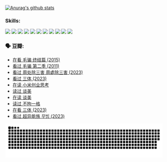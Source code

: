
[![Anurag's github stats](https://github-readme-stats.vercel.app/api?username=w940853815)](https://github.com/anuraghazra/github-readme-stats)

### Skills:

<code><img height="32" src="https://cdn.jsdelivr.net/npm/simple-icons@v5/icons/python.svg"></code>
<code><img height="32" src="https://cdn.jsdelivr.net/npm/simple-icons@v5/icons/javascript.svg"></code>
<code><img height="32" src="https://cdn.jsdelivr.net/npm/simple-icons@v5/icons/django.svg"></code>
<code><img height="32" src="https://cdn.jsdelivr.net/npm/simple-icons@v5/icons/flask.svg"></code>
<code><img height="32" src="https://cdn.jsdelivr.net/npm/simple-icons@v5/icons/vuetify.svg"></code>
<code><img height="32" src="https://cdn.jsdelivr.net/npm/simple-icons@v5/icons/git.svg"></code>
<code><img height="32" src="https://cdn.jsdelivr.net/npm/simple-icons@v5/icons/docker.svg"></code>
<code><img height="32" src="https://cdn.jsdelivr.net/npm/simple-icons@v5/icons/postgresql.svg"></code>
<code><img height="32" src="https://cdn.jsdelivr.net/npm/simple-icons@v5/icons/elasticsearch.svg"></code>
<code><img height="32" src="https://cdn.jsdelivr.net/npm/simple-icons@v5/icons/macos.svg"></code>
<code><img height="32" src="https://cdn.jsdelivr.net/npm/simple-icons@v5/icons/linux.svg"></code>

### 🗣 豆瓣:

<!-- DOUBAN-ACTIVITIES:START -->
- [在看 毛骗 终结篇‎ (2015)](https://www.douban.com/people/136069238/status/4581971924/?_i=13488297)
- [看过 毛骗 第二季‎ (2011)](https://www.douban.com/people/136069238/status/4581971810/?_i=13488297)
- [看过 周处除三害 周處除三害‎ (2023)](https://www.douban.com/people/136069238/status/4575646701/?_i=13488297)
- [看过 三体‎ (2023)](https://www.douban.com/people/136069238/status/4574263039/?_i=13488297)
- [在读 小米创业思考](https://www.douban.com/people/136069238/status/4572047905/?_i=13488297)
- [读过 谈美](https://www.douban.com/people/136069238/status/4572047629/?_i=13488297)
- [在读 谈美](https://www.douban.com/people/136069238/status/4560861771/?_i=13488297)
- [读过 不拘一格](https://www.douban.com/people/136069238/status/4560861445/?_i=13488297)
- [在看 三体‎ (2023)](https://www.douban.com/people/136069238/status/4558185093/?_i=13488297)
- [看过 超异能族 무빙‎ (2023)](https://www.douban.com/people/136069238/status/4556824186/?_i=13488297)
<!-- DOUBAN-ACTIVITIES:END -->


![Snake animation](https://raw.githubusercontent.com/w940853815/w940853815/output/github-contribution-grid-snake.svg)

<!--
**w940853815/w940853815** is a ✨ _special_ ✨ repository because its `README.md` (this file) appears on your GitHub profile.

Here are some ideas to get you started:

- 🔭 I’m currently working on ...
- 🌱 I’m currently learning ...
- 👯 I’m looking to collaborate on ...
- 🤔 I’m looking for help with ...
- 💬 Ask me about ...
- 📫 How to reach me: ...
- 😄 Pronouns: ...
- ⚡ Fun fact: ...
-->
